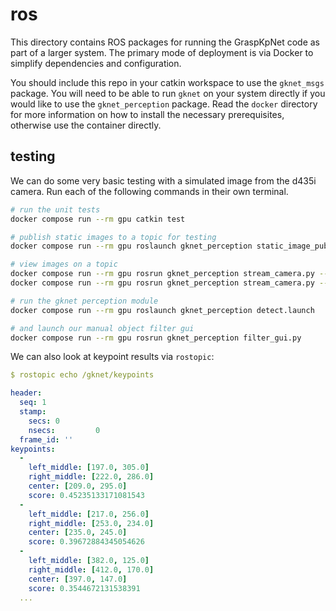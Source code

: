 # ros

This directory contains ROS packages for running the GraspKpNet code as part of a larger system.
The primary mode of deployment is via Docker to simplify dependencies and configuration.

You should include this repo in your catkin workspace to use the `gknet_msgs` package.
You will need to be able to run `gknet` on your system directly if you would like to use the `gknet_perception` package.
Read the `docker` directory for more information on how to install the necessary prerequisites, otherwise use the container directly.

## testing

We can do some very basic testing with a simulated image from the d435i camera.
Run each of the following commands in their own terminal.

```bash
# run the unit tests
docker compose run --rm gpu catkin test
```

```bash
# publish static images to a topic for testing
docker compose run --rm gpu roslaunch gknet_perception static_image_publisher.launch

# view images on a topic
docker compose run --rm gpu rosrun gknet_perception stream_camera.py --image-topic=/camera/color/image_raw
docker compose run --rm gpu rosrun gknet_perception stream_camera.py --image-topic=/gknet/annotated_image

# run the gknet perception module
docker compose run --rm gpu roslaunch gknet_perception detect.launch

# and launch our manual object filter gui
docker compose run --rm gpu rosrun gknet_perception filter_gui.py
```

We can also look at keypoint results via `rostopic`:

```yaml
$ rostopic echo /gknet/keypoints

header:
  seq: 1
  stamp:
    secs: 0
    nsecs:         0
  frame_id: ''
keypoints:
  -
    left_middle: [197.0, 305.0]
    right_middle: [222.0, 286.0]
    center: [209.0, 295.0]
    score: 0.45235133171081543
  -
    left_middle: [217.0, 256.0]
    right_middle: [253.0, 234.0]
    center: [235.0, 245.0]
    score: 0.39672884345054626
  -
    left_middle: [382.0, 125.0]
    right_middle: [412.0, 170.0]
    center: [397.0, 147.0]
    score: 0.3544672131538391
  ...
```
